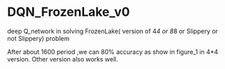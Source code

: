 # DQN_FrozenLake_v0
deep Q_network in solving FrozenLake( version of 4*4 or 8*8  or Slippery or not Slippery) problem

After about 1600 period ,we can 80% accuracy as show in figure_1 in 4*4 version. 
Other version also works well. 



